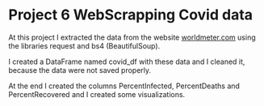 <h1> Project 6 WebScrapping Covid data
</h1>

<p> At this project I extracted the data from the website <a href='https://www.worldometers.info/coronavirus/'>worldmeter.com</a> using the libraries request and bs4 (BeautifulSoup).</p>
<p> I created a DataFrame named covid_df with these data and I cleaned it, because the data were not saved properly. </p>
<p> At the end I created the columns PercentInfected, PercentDeaths and PercentRecovered and I created some visualizations. </p>
